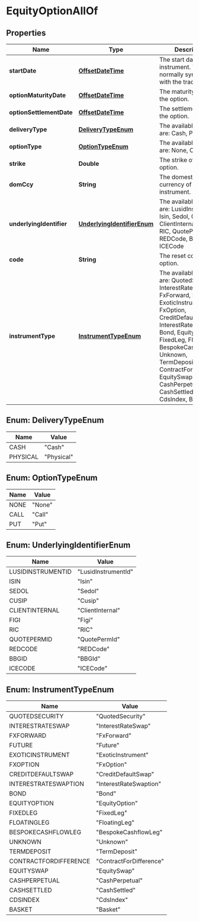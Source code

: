 

# EquityOptionAllOf

## Properties

Name | Type | Description | Notes
------------ | ------------- | ------------- | -------------
**startDate** | [**OffsetDateTime**](OffsetDateTime.md) | The start date of the instrument. This is normally synonymous with the trade-date. | 
**optionMaturityDate** | [**OffsetDateTime**](OffsetDateTime.md) | The maturity date of the option. | 
**optionSettlementDate** | [**OffsetDateTime**](OffsetDateTime.md) | The settlement date of the option. | 
**deliveryType** | [**DeliveryTypeEnum**](#DeliveryTypeEnum) | The available values are: Cash, Physical | 
**optionType** | [**OptionTypeEnum**](#OptionTypeEnum) | The available values are: None, Call, Put | 
**strike** | **Double** | The strike of the option. | 
**domCcy** | **String** | The domestic currency of the instrument. | 
**underlyingIdentifier** | [**UnderlyingIdentifierEnum**](#UnderlyingIdentifierEnum) | The available values are: LusidInstrumentId, Isin, Sedol, Cusip, ClientInternal, Figi, RIC, QuotePermId, REDCode, BBGId, ICECode | 
**code** | **String** | The reset code of the option. | 
**instrumentType** | [**InstrumentTypeEnum**](#InstrumentTypeEnum) | The available values are: QuotedSecurity, InterestRateSwap, FxForward, Future, ExoticInstrument, FxOption, CreditDefaultSwap, InterestRateSwaption, Bond, EquityOption, FixedLeg, FloatingLeg, BespokeCashflowLeg, Unknown, TermDeposit, ContractForDifference, EquitySwap, CashPerpetual, CashSettled, CdsIndex, Basket | 



## Enum: DeliveryTypeEnum

Name | Value
---- | -----
CASH | &quot;Cash&quot;
PHYSICAL | &quot;Physical&quot;



## Enum: OptionTypeEnum

Name | Value
---- | -----
NONE | &quot;None&quot;
CALL | &quot;Call&quot;
PUT | &quot;Put&quot;



## Enum: UnderlyingIdentifierEnum

Name | Value
---- | -----
LUSIDINSTRUMENTID | &quot;LusidInstrumentId&quot;
ISIN | &quot;Isin&quot;
SEDOL | &quot;Sedol&quot;
CUSIP | &quot;Cusip&quot;
CLIENTINTERNAL | &quot;ClientInternal&quot;
FIGI | &quot;Figi&quot;
RIC | &quot;RIC&quot;
QUOTEPERMID | &quot;QuotePermId&quot;
REDCODE | &quot;REDCode&quot;
BBGID | &quot;BBGId&quot;
ICECODE | &quot;ICECode&quot;



## Enum: InstrumentTypeEnum

Name | Value
---- | -----
QUOTEDSECURITY | &quot;QuotedSecurity&quot;
INTERESTRATESWAP | &quot;InterestRateSwap&quot;
FXFORWARD | &quot;FxForward&quot;
FUTURE | &quot;Future&quot;
EXOTICINSTRUMENT | &quot;ExoticInstrument&quot;
FXOPTION | &quot;FxOption&quot;
CREDITDEFAULTSWAP | &quot;CreditDefaultSwap&quot;
INTERESTRATESWAPTION | &quot;InterestRateSwaption&quot;
BOND | &quot;Bond&quot;
EQUITYOPTION | &quot;EquityOption&quot;
FIXEDLEG | &quot;FixedLeg&quot;
FLOATINGLEG | &quot;FloatingLeg&quot;
BESPOKECASHFLOWLEG | &quot;BespokeCashflowLeg&quot;
UNKNOWN | &quot;Unknown&quot;
TERMDEPOSIT | &quot;TermDeposit&quot;
CONTRACTFORDIFFERENCE | &quot;ContractForDifference&quot;
EQUITYSWAP | &quot;EquitySwap&quot;
CASHPERPETUAL | &quot;CashPerpetual&quot;
CASHSETTLED | &quot;CashSettled&quot;
CDSINDEX | &quot;CdsIndex&quot;
BASKET | &quot;Basket&quot;



